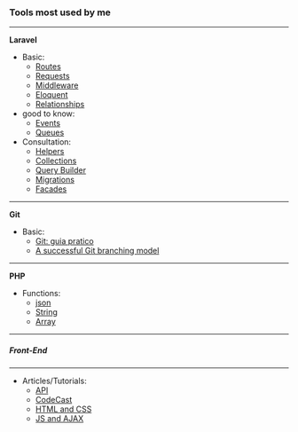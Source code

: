 ### Tools most used by me
****
**Laravel**
- Basic:
    * [Routes](https://laravel.com/docs/5.4/routing)
    * [Requests](https://laravel.com/docs/5.4/requests)
    * [Middleware](https://laravel.com/docs/5.4/middleware)
    * [Eloquent](https://laravel.com/docs/5.4/eloquent)
    * [Relationships](https://laravel.com/docs/5.4/eloquent-relationships)
- good to know:
    * [Events](https://laravel.com/docs/5.4/events)
    * [Queues](https://laravel.com/docs/5.4/queues)
- Consultation:
    * [Helpers](https://laravel.com/docs/5.4/helpers)
    * [Collections](https://laravel.com/docs/5.4/collections)
    * [Query Builder](https://laravel.com/docs/5.4/queries)
    * [Migrations](https://laravel.com/docs/5.4/migrations)
    * [Facades](https://laravel.com/docs/5.4/facades)
****
**Git**
- Basic:
    * [Git: guia pratico](http://rogerdudler.github.io/git-guide/index.pt_BR.html)
    * [A successful Git branching model](http://nvie.com/posts/a-successful-git-branching-model/#the-main-branches)
****
**PHP**
- Functions:
    * [json](http://php.net/manual/pt_BR/book.json.php)
    * [String](http://php.net/manual/pt_BR/book.strings.php)
    * [Array](http://php.net/manual/pt_BR/book.array.php)
****
##### Front-End
****
- Articles/Tutorials:
    * [API](https://www.linkedin.com/pulse/restful-api-melhores-pr%C3%A1ticas-compila%C3%A7%C3%A3o-renato-marinho)
    * [CodeCast](https://codecasts.com.br/lesson)
    * [HTML and CSS](https://www.felipefialho.com/blog/2016/do-zero-a-heroi-do-front-end-parte-1)
    * [JS and AJAX](https://www.felipefialho.com/blog/2016/do-zero-a-heroi-do-front-end-parte-2)
